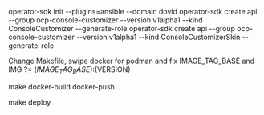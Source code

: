 operator-sdk init --plugins=ansible --domain dovid
operator-sdk create api --group ocp-console-customizer --version v1alpha1 --kind ConsoleCustomizer --generate-role
operator-sdk create api --group ocp-console-customizer --version v1alpha1 --kind ConsoleCustomizerSkin --generate-role

Change Makefile, swipe docker for podman and fix IMAGE_TAG_BASE and IMG ?= $(IMAGE_TAG_BASE):$(VERSION)


make docker-build docker-push

make deploy